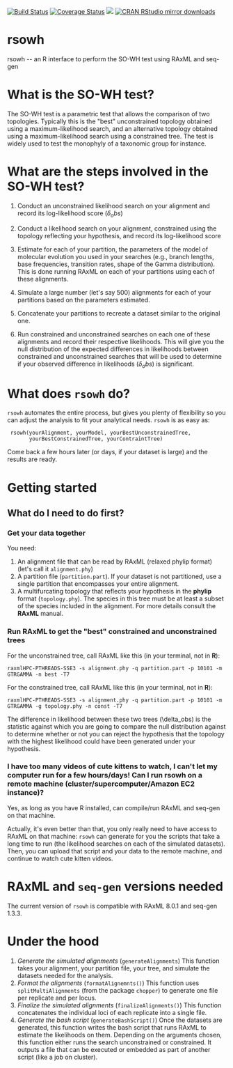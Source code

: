 


[![Build Status](https://travis-ci.org/fmichonneau/rsowh.svg)](https://travis-ci.org/fmichonneau/rsowh)
[![Coverage Status](https://coveralls.io/repos/ropensci/rsowh/badge.svg?branch=master&service=github)](https://coveralls.io/github/ropensci/rsowh?branch=master)
[![](http://www.r-pkg.org/badges/version/rsowh)](http://www.r-pkg.org/pkg/rsowh)
[![CRAN RStudio mirror downloads](http://cranlogs.r-pkg.org/badges/rsowh)](http://www.r-pkg.org/pkg/rsowh)

# rsowh

rsowh -- an R interface to perform the SO-WH test using RAxML and seq-gen

# What is the SO-WH test?

The SO-WH test is a parametric test that allows the comparison of two
topologies. Typically this is the "best" unconstrained topology obtained using a
maximum-likelihood search, and an alternative topology obtained using a
maximum-likelihood search using a constrained tree. The test is widely used to
test the monophyly of a taxonomic group for instance.

# What are the steps involved in the SO-WH test?

1. Conduct an unconstrained likelihood search on your alignment and record its
log-likelihood score ($\delta_obs$)

2. Conduct a likelihood search on your alignment, constrained using the topology
   reflecting your hypothesis, and record its log-likelihood score

3. Estimate for each of your partition, the parameters of the model of molecular
   evolution you used in your searches (e.g., branch lengths, base frequencies,
   transition rates, shape of the Gamma distribution). This is done running
   RAxML on each of your partitions using each of these alignments.

4. Simulate a large number (let's say 500) alignments for each of your
   partitions based on the parameters estimated.

5. Concatenate your partitions to recreate a dataset similar to the original one.

6. Run constrained and unconstrained searches on each one of these alignments
   and record their respective likelihoods. This will give you the null
   distribution of the expected differences in likelihoods between constrained
   and unconstrained searches that will be used to determine if your observed
   difference in likelihoods ($\delta_obs$) is significant.

# What does `rsowh` do?

`rsowh` automates the entire process, but gives you plenty of flexibility so you
can adjust the analysis to fit your analytical needs. `rsowh` is as easy as:

```
 rsowh(yourAlignment, yourModel, yourBestUnconstrainedTree,
       yourBestConstrainedTree, yourContraintTree)
```
Come back a few hours later (or days, if your dataset is large) and the results are ready.

# Getting started

## What do I need to do first?

### Get your data together

You need:

1. An alignment file that can be read by RAxML (relaxed phylip format) (let's
   call it `alignment.phy`)
2. A partition file (`partition.part`). If your dataset is not partitioned, use
   a single partition that encompasses your entire alignment.
3. A multifurcating topology that reflects your hypothesis in the __phylip__
   format (`topology.phy`). The species in this tree must be at least a subset
   of the species included in the alignment. For more details consult the
   __RAxML__ manual.

### Run RAxML to get the "best" constrained and unconstrained trees

For the unconstrained tree, call RAxML like this (in your terminal, not in
__R__):

`raxmlHPC-PTHREADS-SSE3 -s alignment.phy -q partition.part -p 10101 -m GTRGAMMA
-n best -T7`

For the constrained tree, call RAxML like this (in your terminal, not in __R__):

`raxmlHPC-PTHREADS-SSE3 -s alignment.phy -q partition.part -p 10101 -m GTRGAMMA
-g topology.phy -n const -T7`

The difference in likelihood between these two trees (\delta_obs) is the
statistic against which you are going to compare the null distribution against
to determine whether or not you can reject the hypothesis that the topology with
the highest likelihood could have been generated under your hypothesis.

### I have too many videos of cute kittens to watch, I can't let my computer run for a few hours/days! Can I run rsowh on a remote machine (cluster/supercomputer/Amazon EC2 instance)?

Yes, as long as you have R installed, can compile/run RAxML and seq-gen on that
machine.

Actually, it's even better than that, you only really need to have access to
RAxML on that machine: `rsowh` can generate for you the scripts that take a long
time to run (the likelihood searches on each of the simulated datasets). Then,
you can upload that script and your data to the remote machine, and continue to
watch cute kitten videos.

# RAxML and `seq-gen` versions needed

The current version of `rsowh` is compatible with RAxML 8.0.1 and seq-gen 1.3.3.

# Under the hood

1. *Generate the simulated alignments* (`generateAlignments`) This function
   takes your alignment, your partition file, your tree, and simulate the
   datasets needed for the analysis.
1. *Format the alignments* (`formatAlignemnts()`) This function uses
   `splitMultiAlignments` (from the package `chopper`) to generate one
   file per replicate and per locus.
1. *Finalize the simulated alignments* (`finalizeAlignments()`) This function
   concatenates the individual loci of each replicate into a single file.
1. *Generate the bash script* (`generateBashScript()`) Once the datasets are
   generated, this function writes the bash script that runs RAxML to estimate
   the likelihoods on them. Depending on the arguments chosen, this function
   either runs the search unconstrained or constrained. It outputs a file that
   can be executed or embedded as part of another script (like a job on
   cluster).
